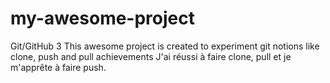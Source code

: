 # my-awesome-project
Git/GitHub 3
This awesome project is created to experiment git notions like clone, push and pull
achievements
J'ai réussi à faire clone, pull et je m'apprête à faire push.
